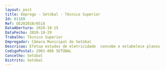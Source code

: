 ```yaml
--- 
layout: post
title: Emprego - Setúbal - Técnico Superior
Id: 81169
Ref: OE202010/0518
DataAbertura: 2020-10-15
DataFecho: 2020-10-29
Trabalho: Técnico Superior
Empregador: Câmara Municipal de Setúbal
Descricao: Efetua estudos de eletricidade  concebe e estabelece planos, elabora pareceres sobre instalações e equipamentos, bem como prepara e superintende a sua construção, montagem, funcionamento, manutenção e reparação  executa projetos de instalações elétricas e eletrónicas, telefónicas e de gás  fiscaliza obras enquadradas na sua atividade  Estabelece estimativas de custos, orçamentos, planos de trabalhos e especificações de obras, indicando o tipo de materiais e outros equipamentos necessários  consulta entidades certificadoras e elabora cadernos de encargos, memórias e especificações para concursos públicos de projetos e ou empreitadas.
CodigoPostal: 2901-866 SETÚBAL
Concelho: Setúbal
Distrito: Setúbal
--- 
```

